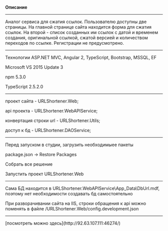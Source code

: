**Описание**
<hr>
Аналог сервиса для сжатия ссылок. Пользователю доступны две страницы. На главной странице сайта находится форма для сжатия ссылок. На второй - список созданных им ссылок с датой и временем создания, оригинальной ссылкой, сжатой версией и количеством переходов по ссылке.
Регистрации не предусмотрено.
<hr>
Технологии ASP.NET MVC, Angular 2, TypeScript, Bootstrap, MSSQL, EF

Microsoft VS 2015 Update 3

npm 5.3.0

TypeScript 2.5.2.0
<hr>
проект сайта              - URLShortener.Web;

api проекта               - URLShortener.WebAPIService;

конвертация строки url    - URLShortener.Utils;

доступ к бд               - URLShortener.DAOService;
<hr>
Перед запуском в студии, загрузить необходимыее пакеты

package.json -> Restore Packages

Собрать все решение

Запустить проект URLShortener.Web
<hr>
Сама БД находится в URLShortener.WebAPIService\App_Data\DbUrl.mdf, поэтому нет необходимости создавать бд самостоятельно

При разворачивании сайта на IIS, строки обращения к api можно поменять в файле /URLShortener.Web/config.development.json
<hr>
[посмотреть можно здесь](http://92.63.107.111:46274/)
